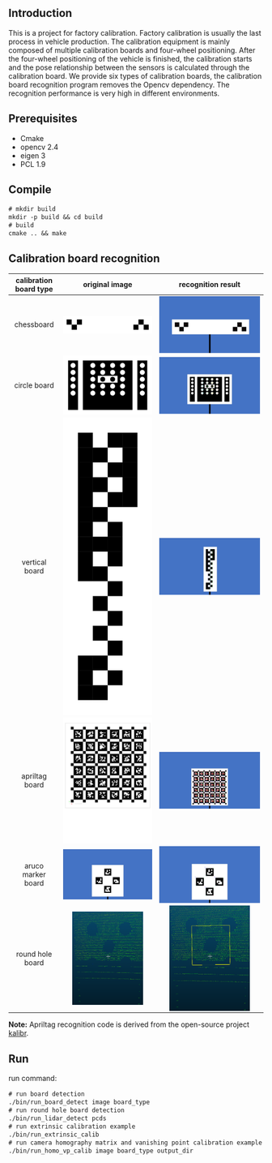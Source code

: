## Introduction

This is a project for factory calibration. Factory calibration is usually the last process in vehicle production. The calibration equipment is mainly composed of multiple calibration boards and four-wheel positioning. After the four-wheel positioning of the vehicle is finished, the calibration starts and the pose relationship between the sensors is calculated through the calibration board. We provide six types of calibration boards, the calibration board recognition program removes the Opencv dependency. The recognition performance is very high in different environments. 

## Prerequisites

- Cmake
- opencv 2.4
- eigen 3
- PCL 1.9

## Compile

```shell
# mkdir build
mkdir -p build && cd build
# build
cmake .. && make
```

## Calibration board recognition

| calibration board type  | original image | recognition result | 
| :--------------: |:------------------------------------------------------------------:|:------------------------------------------------------------------:| 
| chessboard        | <img src="./images/chessboard.jpg" width="100%" height="100%" div align=center> | <img src="./images/chessboard_detection.png" width="100%" height="100%" div align=center>|    
| circle board      | <img src="./images/circle_board.jpg" width="100%" height="100%" div align=center>  | <img src="./images/circleboard_detection.png" width="100%" height="100%" div align=center>|  
| vertical board    | <img src="./images/vertical_board.jpg" width="100%" height="100%" div align=center>| <img src="./images/verticalboard_detection.png" width="100%" height="100%" div align=center>|  
| apriltag board    | <img src="./images/april_board.jpg" width="100%" height="100%" div align=center>   | <img src="./images/apriltags_detection.png" width="100%" height="100%" div align=center>|   
| aruco marker board| <img src="./images/arucomarker.jpg" width="100%" height="100%" div align=center>   | <img src="./images/arucomarker_detection.png" width="100%" height="100%" div align=center>|   
| round hole board  | <img src="./images/round_hole.png" width="80%" height="80%" div align=center>      | <img src="./images/round_hole_detection.png" width="80%" height="80%" div align=center>|   

**Note:** Apriltag recognition code is derived from the open-source project [kalibr](https://github.com/ethz-asl/kalibr/tree/master/aslam_offline_calibration/ethz_apriltag2).

## Run
run command:
```shell
# run board detection
./bin/run_board_detect image board_type
# run round hole board detection
./bin/run_lidar_detect pcds
# run extrinsic calibration example
./bin/run_extrinsic_calib
# run camera homography matrix and vanishing point calibration example
./bin/run_homo_vp_calib image board_type output_dir
```
